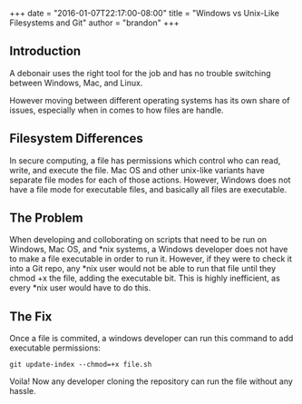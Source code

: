 +++
date = "2016-01-07T22:17:00-08:00"
title = "Windows vs Unix-Like Filesystems and Git"
author = "brandon"
+++

## Introduction
A debonair uses the right tool for the job and has no trouble switching between Windows, Mac, and Linux. 

However moving between different operating systems has its own share of issues, especially when in comes to how files are handle.

## Filesystem Differences
In secure computing, a file has permissions which control who can read, write, and execute the file. Mac OS and other unix-like variants have separate file modes for each of those actions. However, Windows does not have a file mode for executable files, and basically all files are executable.

## The Problem
When developing and colloborating on scripts that need to be run on Windows, Mac OS, and *nix systems, a Windows developer does not have to make a file executable in order to run it. However, if they were to check it into a Git repo, any *nix user would not be able to run that file until they chmod +x the file, adding the executable bit. This is highly inefficient, as every *nix user would have to do this.

## The Fix
Once a file is commited, a windows developer can run this command to add executable permissions:

`git update-index --chmod=+x file.sh`

Voila! Now any developer cloning the repository can run the file without any hassle.

